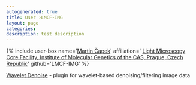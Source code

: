 ```yaml
---
autogenerated: true
title: User ›LMCF-IMG
layout: page
categories: 
description: test description
---
```


{% include user-box name='[Martin Čapek](mailto:martin.capek_at_img.cas.cz)' affiliation=' [Light Microscopy Core Facility, Institute of Molecular Genetics of the CAS, Prague, Czech Republic](https://www.img.cas.cz/core-facilities/light-microscopy/)' github='LMCF-IMG' %}

[Wavelet Denoise](Wavelet_Denoise) - plugin for wavelet-based denoising/filtering image data

